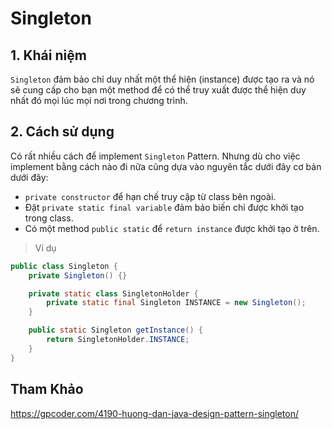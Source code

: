 # Singleton
## 1. Khái niệm
`Singleton` đảm bảo chỉ duy nhất một thể hiện (instance) được tạo ra và nó sẽ cung cấp cho bạn một method để có thể truy xuất được thể hiện duy nhất đó mọi lúc mọi nơi trong chương trình.
## 2. Cách sử dụng
Có rất nhiều cách để implement `Singleton` Pattern. Nhưng dù cho việc implement bằng cách nào đi nữa cũng dựa vào nguyên tắc dưới đây cơ bản dưới đây:

- `private constructor` để hạn chế truy cập từ class bên ngoài.
- Đặt `private static final variable` đảm bảo biến chỉ được khởi tạo trong class.
- Có một method `public static` để `return instance` được khởi tạo ở trên.

>Ví dụ
```java
public class Singleton {
    private Singleton() {}

    private static class SingletonHolder {
        private static final Singleton INSTANCE = new Singleton();
    }

    public static Singleton getInstance() {
        return SingletonHolder.INSTANCE;
    }
}
```

## Tham Khảo

https://gpcoder.com/4190-huong-dan-java-design-pattern-singleton/